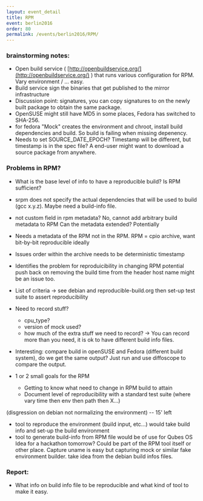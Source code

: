 ```yaml
---
layout: event_detail
title: RPM
event: berlin2016
order: 80
permalink: /events/berlin2016/RPM/
---
```


### brainstorming notes:
- Open build service ( [http://openbuildservice.org/](http://openbuildservice.org/) ) that runs various configuration for RPM. Vary environment / ... easy.
- Build service sign the binaries that get published to the mirror infrastructure
- Discussion point: signatures, you can copy signatures to on the newly built package to obtain the same package.
- OpenSUSE might still have MD5 in some places, Fedora has switched to SHA-256.
- for fedora "Mock" creates the environment and chroot, install build dependencies and build. So build is failing when missing depenency.
- Needs to set SOURCE_DATE_EPOCH? Timestamp will be different, but timestamp is in the spec file? A end-user might want to download a source package from anywhere.

### Problems in RPM?
* What is the base level of info to have a reproducible build? Is RPM sufficient?
* srpm does not specify the actual dependencies that will be used to build (gcc x.y.z). Maybe need a build-info file.
* not custom field in rpm metadata? No, cannot add arbitrary build metadata to RPM
  Can the metadata extended? Potentially
* Needs a metadata of the RPM not in the RPM.
    RPM = cpio archive, want bit-by-bit reproducible ideally
* Issues
    order within the archive needs to be deterministic
    timestamp
* Identifies the problem for reproduicibility in changing RPM
    potential push back on removing the build time from the header
    host name might be an issue too.
* List of criteria -> see debian and reproducible-build.org
  then set-up test suite to assert reproducibility

* Need to record stuff?
  - cpu_type?
  - version of mock used?
  - how much of the extra stuff we need to record?
      -> You can record more than you need, it is ok to have different build info files.
* Interesting: compare build in openSUSE and Fedora (different build system), do we get the same output?
  Just run and use diffoscope to compare the output.

* 1 or 2 small goals for the RPM
  - Getting to know what need to change in RPM build to attain
  - Document level of reproducibility with a standard test suite (where vary time then env then path then X...)

(disgression on debian not normalizing the environment) -- 15' left

* tool to reproduce the environment (build input, etc...)
  would take build info and set-up the build environment
* tool to generate build-info from RPM file
  would be of use for Qubes OS
  Idea for a hackathon tomorrow?
  Could be part of the RPM tool itself or other place.
  Capture uname is easy but capturing mock or similar fake environment builder.
  take idea from the debian build infos files.

### Report:
* What info on build info file to be reproducible and what kind of tool to make it easy.


